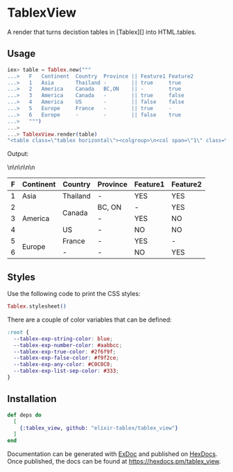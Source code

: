 # TablexView

A render that turns decistion tables in [Tablex][] into HTML.tables.

## Usage

```elixir
iex> table = Tablex.new("""
...>   F   Continent  Country  Province || Feature1 Feature2
...>   1   Asia       Thailand -        || true     true
...>   2   America    Canada   BC,ON    || -        true
...>   3   America    Canada   -        || true     false
...>   4   America    US       -        || false    false
...>   5   Europe     France   -        || true     -
...>   6   Europe     -        -        || false    true
...>   """)
...> 
...> TablexView.render(table)
"<table class=\"tablex horizontal\"><colgroup>\n<col span=\"1\" class=\"rule-number\">\n<col span=\"3\" class=\"input\">\n<col span=\"2\" class=\"output\">\n</colgroup>\n<thead><tr><th class=\"hit-policy hit-policy-F\">F</th><th class=input>Continent</th><th class=input>Country</th><th class=input>Province</th><th class=output>Feature1</th><th class=output>Feature2</th></tr></thead><tbody><tr><td class=rule-number>1</td><td class=input><span class=tbx-exp-string>Asia</span></td><td class=input><span class=tbx-exp-string>Thailand</span></td><td class=input><span class=tbx-exp-any>-</span></td><td class=output><span class=tbx-exp-true>YES</span></td><td class=output><span class=tbx-exp-true>YES</span></td></tr><tr><td class=rule-number>2</td><td rowspan=3 class=input><span class=tbx-exp-string>America</span></td><td rowspan=2 class=input><span class=tbx-exp-string>Canada</span></td><td class=input><span class=tbx-exp-list><span class=tbx-exp-string>BC</span><span class=tbx-exp-list-sep>, </span><span class=tbx-exp-string>ON</span></span></td><td class=output><span class=tbx-exp-any>-</span></td><td class=output><span class=tbx-exp-true>YES</span></td></tr><tr><td class=rule-number>3</td><td class=input><span class=tbx-exp-any>-</span></td><td class=output><span class=tbx-exp-true>YES</span></td><td class=output><span class=tbx-exp-false>NO</span></td></tr><tr><td class=rule-number>4</td><td class=input><span class=tbx-exp-string>US</span></td><td class=input><span class=tbx-exp-any>-</span></td><td class=output><span class=tbx-exp-false>NO</span></td><td class=output><span class=tbx-exp-false>NO</span></td></tr><tr><td class=rule-number>5</td><td rowspan=2 class=input><span class=tbx-exp-string>Europe</span></td><td class=input><span class=tbx-exp-string>France</span></td><td class=input><span class=tbx-exp-any>-</span></td><td class=output><span class=tbx-exp-true>YES</span></td><td class=output><span class=tbx-exp-any>-</span></td></tr><tr><td class=rule-number>6</td><td class=input><span class=tbx-exp-any>-</span></td><td class=input><span class=tbx-exp-any>-</span></td><td class=output><span class=tbx-exp-false>NO</span></td><td class=output><span class=tbx-exp-true>YES</span></td></tr></tbody></table>"
```

Output:

<table class="tablex horizontal"><colgroup>\n<col span="1" class="rule-number">\n<col span="3" class="input">\n<col span="2" class="output">\n</colgroup>\n<thead><tr><th class="hit-policy hit-policy-F">F</th><th class=input>Continent</th><th class=input>Country</th><th class=input>Province</th><th class=output>Feature1</th><th class=output>Feature2</th></tr></thead><tbody><tr><td class=rule-number>1</td><td class=input><span class=tbx-exp-string>Asia</span></td><td class=input><span class=tbx-exp-string>Thailand</span></td><td class=input><span class=tbx-exp-any>-</span></td><td class=output><span class=tbx-exp-true>YES</span></td><td class=output><span class=tbx-exp-true>YES</span></td></tr><tr><td class=rule-number>2</td><td rowspan=3 class=input><span class=tbx-exp-string>America</span></td><td rowspan=2 class=input><span class=tbx-exp-string>Canada</span></td><td class=input><span class=tbx-exp-list><span class=tbx-exp-string>BC</span><span class=tbx-exp-list-sep>, </span><span class=tbx-exp-string>ON</span></span></td><td class=output><span class=tbx-exp-any>-</span></td><td class=output><span class=tbx-exp-true>YES</span></td></tr><tr><td class=rule-number>3</td><td class=input><span class=tbx-exp-any>-</span></td><td class=output><span class=tbx-exp-true>YES</span></td><td class=output><span class=tbx-exp-false>NO</span></td></tr><tr><td class=rule-number>4</td><td class=input><span class=tbx-exp-string>US</span></td><td class=input><span class=tbx-exp-any>-</span></td><td class=output><span class=tbx-exp-false>NO</span></td><td class=output><span class=tbx-exp-false>NO</span></td></tr><tr><td class=rule-number>5</td><td rowspan=2 class=input><span class=tbx-exp-string>Europe</span></td><td class=input><span class=tbx-exp-string>France</span></td><td class=input><span class=tbx-exp-any>-</span></td><td class=output><span class=tbx-exp-true>YES</span></td><td class=output><span class=tbx-exp-any>-</span></td></tr><tr><td class=rule-number>6</td><td class=input><span class=tbx-exp-any>-</span></td><td class=input><span class=tbx-exp-any>-</span></td><td class=output><span class=tbx-exp-false>NO</span></td><td class=output><span class=tbx-exp-true>YES</span></td></tr></tbody></table>


## Styles

Use the following code to print the CSS styles:

```elixir
Tablex.stylesheet()
```

There are a couple of color variables that can be defined:

```css
:root {
  --tablex-exp-string-color: blue;
  --tablex-exp-number-color: #aabbcc;
  --tablex-exp-true-color: #2f6f9f;
  --tablex-exp-false-color: #f9f2ce;
  --tablex-exp-any-color: #C0C0C0;
  --tablex-exp-list-sep-color: #333;
}
```

## Installation

```elixir
def deps do
  [
    {:tablex_view, github: "elixir-tablex/tablex_view"}
  ]
end
```

Documentation can be generated with [ExDoc](https://github.com/elixir-lang/ex_doc)
and published on [HexDocs](https://hexdocs.pm). Once published, the docs can
be found at <https://hexdocs.pm/tablex_view>.

